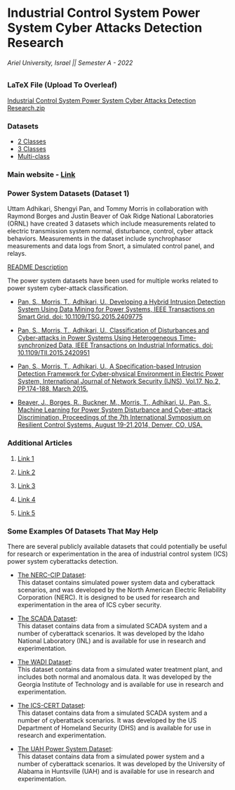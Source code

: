 # Industrial Control System Power System Cyber Attacks Detection Research

###### Ariel University, Israel || Semester A - 2022


### LaTeX File (Upload To Overleaf)

[Industrial Control System Power System Cyber Attacks Detection Research.zip](https://github.com/VictoKu1/IndustrialControlSystemCyberAttackDetectingCourse/blob/master/Industrial%20Control%20System%20Power%20System%20Cyber%20Attacks%20Detection%20Research.zip)


### Datasets

* [2 Classes](https://github.com/VictoKu1/IndustrialControlSystemCyberAttackDetectingCourse/blob/master/Class/binaryAllNaturalPlusNormalVsAttacks.7z)
* [3 Classes](https://github.com/VictoKu1/IndustrialControlSystemCyberAttackDetectingCourse/blob/master/Class/triple.7z)
* [Multi-class](https://github.com/VictoKu1/IndustrialControlSystemCyberAttackDetectingCourse/blob/master/Class/multiclass.7z)


### Main website - [Link](https://sites.google.com/a/uah.edu/tommy-morris-uah/ics-data-sets)


### Power System Datasets (Dataset 1)

Uttam Adhikari, Shengyi Pan, and Tommy Morris in collaboration with Raymond Borges and Justin Beaver of Oak Ridge National Laboratories (ORNL) have created 3 datasets which include measurements related to electric transmission system normal, disturbance, control, cyber attack behaviors. Measurements in the dataset include synchrophasor measurements and data logs from Snort, a simulated control panel, and relays.

[README Description](http://www.google.com/url?q=http%3A%2F%2Fwww.ece.uah.edu%2F~thm0009%2Ficsdatasets%2FPowerSystem_Dataset_README.pdf&sa=D&sntz=1&usg=AOvVaw3t-soxdA-27GPUSRG1JP_Q)

The power system datasets have been used for multiple works related to power system cyber-attack classification.

* [Pan, S., Morris, T., Adhikari, U., Developing a Hybrid Intrusion Detection System Using Data Mining for Power Systems, IEEE Transactions on Smart Grid. doi: 10.1109/TSG.2015.2409775](http://www.google.com/url?q=http%3A%2F%2Fieeexplore.ieee.org%2Fstamp%2Fstamp.jsp%3Ftp%3D%26arnumber%3D7063234%26isnumber%3D5446437&sa=D&sntz=1&usg=AOvVaw06Q-fkYHriTfgJYieCBnJc)

* [Pan, S., Morris, T., Adhikari, U., Classification of Disturbances and Cyber-attacks in Power Systems Using Heterogeneous Time-synchronized Data, IEEE Transactions on Industrial Informatics. doi: 10.1109/TII.2015.2420951](http://www.google.com/url?q=http%3A%2F%2Fieeexplore.ieee.org%2Fstamp%2Fstamp.jsp%3Ftp%3D%26arnumber%3D7081776%26isnumber%3D4389054&sa=D&sntz=1&usg=AOvVaw21tCmn-MAAmkUzCRpflyv_)

* [Pan, S., Morris, T., Adhikari, U., A Specification-based Intrusion Detection Framework for Cyber-physical Environment in Electric Power System, International Journal of Network Security (IJNS), Vol.17, No.2, PP.174-188, March 2015.](http://www.google.com/url?q=http%3A%2F%2Fijns.jalaxy.com.tw%2Fcontents%2Fijns-v17-n2%2Fijns-2015-v17-n2-p174-188.pdf&sa=D&sntz=1&usg=AOvVaw3qkk5GcOIxcgHQesgQjr5w)

* [Beaver, J., Borges, R., Buckner, M., Morris, T., Adhikari, U., Pan, S., Machine Learning for Power System Disturbance and Cyber-attack Discrimination, Proceedings of the 7th International Symposium on Resilient Control Systems, August 19-21,2014, Denver, CO, USA.](https://www.google.com/url?q=https%3A%2F%2Fdoi.org%2F10.1109%2FISRCS.2014.6900095&sa=D&sntz=1&usg=AOvVaw3fR5r_1bSnchlVhDlEXHXE)


### Additional Articles

1. [Link 1](https://link.springer.com/content/pdf/10.1007/978-3-662-45355-1_5.pdf)

2. [Link 2](https://www.researchgate.net/profile/Ichiro-Koshijima/publication/318127445_Cyber-Attack_Detection_for_Industrial_Control_System_Monitoring_with_Support_Vector_Machine_Based_on_Communication_Profile/links/59f477b50f7e9b553ebbdeb6/Cyber-Attack-Detection-for-Industrial-Control-System-Monitoring-with-Support-Vector-Machine-Based-on-Communication-Profile.pdf)

3. [Link 3](https://arxiv.org/pdf/1907.01216)

4. [Link 4](https://dora.dmu.ac.uk/bitstream/handle/2086/13839/ewic_icscsr2016_paper12.pdf?sequence=1)

5. [Link 5](https://ieeexplore.ieee.org/iel7/6287639/8948470/09086038.pdf)


### Some Examples Of Datasets That May Help

There are several publicly available datasets that could potentially be useful for research or experimentation in the area of industrial control system (ICS) power system cyberattacks detection.

* [The NERC-CIP Dataset](https://www.nerc.com/pa/Stand/Pages/CIP-Simulated-Data-Sets.aspx): </br> This dataset contains simulated power system data and cyberattack scenarios, and was developed by the North American Electric Reliability Corporation (NERC). It is designed to be used for research and experimentation in the area of ICS cyber security.

* [The SCADA Dataset](https://www.inl.gov/technicalpublications/Documents/5114928.pdf): </br> This dataset contains data from a simulated SCADA system and a number of cyberattack scenarios. It was developed by the Idaho National Laboratory (INL) and is available for use in research and experimentation.

* [The WADI Dataset](https://www.gtisc.gatech.edu/node/1671): </br> This dataset contains data from a simulated water treatment plant, and includes both normal and anomalous data. It was developed by the Georgia Institute of Technology and is available for use in research and experimentation.

* [The ICS-CERT Dataset](https://ics-cert.us-cert.gov/ICS-CERT-ICS-ALERT-16-203-01): </br> This dataset contains data from a simulated SCADA system and a number of cyberattack scenarios. It was developed by the US Department of Homeland Security (DHS) and is available for use in research and experimentation.

* [The UAH Power System Dataset](http://www.ece.uah.edu/~thm0009/icsdatasets/): </br> This dataset contains data from a simulated power system and a number of cyberattack scenarios. It was developed by the University of Alabama in Huntsville (UAH) and is available for use in research and experimentation.
